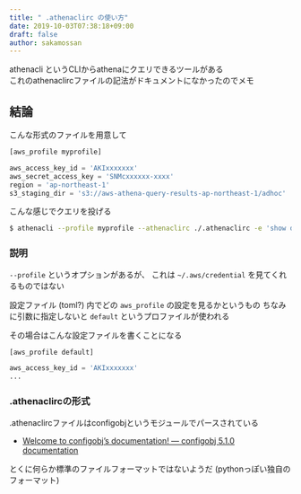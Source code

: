 ```yaml
---
title: " .athenaclirc の使い方"
date: 2019-10-03T07:38:18+09:00
draft: false
author: sakamossan
---
```


athenacli というCLIからathenaにクエリできるツールがある  
これのathenaclircファイルの記法がドキュメントになかったのでメモ


## 結論

こんな形式のファイルを用意して

```python
[aws_profile myprofile]

aws_access_key_id = 'AKIxxxxxxx'
aws_secret_access_key = 'SNMcxxxxxx-xxxx'
region = 'ap-northeast-1'
s3_staging_dir = 's3://aws-athena-query-results-ap-northeast-1/adhoc'
```

こんな感じでクエリを投げる

```bash
$ athenacli --profile myprofile --athenaclirc ./.athenaclirc -e 'show databases'
```


### 説明

`--profile` というオプションがあるが、
これは `~/.aws/credential` を見てくれるものではない

設定ファイル (toml?) 内でどの `aws_profile` の設定を見るかというもの
ちなみに引数に指定しないと `default` というプロファイルが使われる

その場合はこんな設定ファイルを書くことになる

```python
[aws_profile default]

aws_access_key_id = 'AKIxxxxxxx'
...
```


### .athenaclircの形式

.athenaclircファイルはconfigobjというモジュールでパースされている

- [Welcome to configobj’s documentation! — configobj 5.1.0 documentation](https://configobj.readthedocs.io/en/latest/index.html)

とくに何らか標準のファイルフォーマットではないようだ
(pythonっぽい独自のフォーマット)

